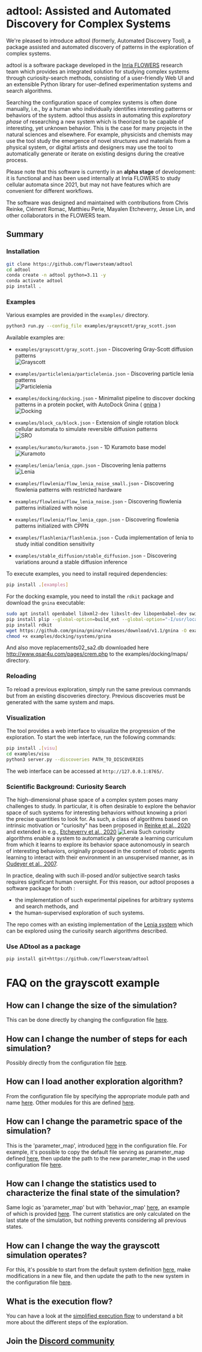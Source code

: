 # adtool: Assisted and Automated Discovery for Complex Systems


We're pleased to introduce adtool (formerly, Automated Discovery Tool), a
package assisted and automated discovery of patterns in the exploration of
complex systems.

adtool is a software package developed in the [Inria
FLOWERS](https://flowers.inria.fr) research team which provides an integrated
solution for studying complex systems through curiosity-search methods,
consisting of a user-friendly Web UI and an extensible Python library for
user-defined experimentation systems and search algorithms.

Searching the configuration space of complex systems is often done manually,
i.e., by a human who individually identifies interesting patterns or behaviors
of the system. adtool thus assists in automating this
_exploratory phase_ of researching a new system which is theorized to be capable
of interesting, yet unknown behavior. This is the case for many projects in the
natural sciences and elsewhere. For example, physicists and chemists may use the
tool study the emergence of novel structures and materials from a physical
system, or digital artists and designers may use the tool to automatically
generate or iterate on existing designs during the creative process.

Please note that this software is currently in an **alpha stage** of
development: it is functional and has been used internally at Inria FLOWERS to
study cellular automata since 2021, but may not have features which are
convenient for different workflows.

The software was designed and maintained with contributions from Chris Reinke,
Clément Romac, Matthieu Perie, Mayalen Etcheverry, Jesse Lin, and other
collaborators in the FLOWERS team.

## Summary

### Installation

```bash
git clone https://github.com/flowersteam/adtool
cd adtool
conda create -n adtool python=3.11 -y
conda activate adtool
pip install .
```


### Examples
Various examples are provided in the `examples/` directory.
```bash
python3 run.py --config_file examples/grayscott/gray_scott.json
``` 
Available examples are:
- `examples/grayscott/gray_scott.json` - Discovering Gray-Scott diffusion patterns  
![Grayscott](docs/images/grayscott.png)  


- `examples/particlelenia/particlelenia.json` - Discovering particle lenia patterns  
![Particlelenia](docs/images/particlelenia.png)  
- `examples/docking/docking.json` - Minimalist pipeline to discover docking patterns in a protein pocket, with AutoDock Gnina ( [gnina](https://github.com/gnina/gnina) )  
![Docking](docs/images/docking.jpg)  
- `examples/block_ca/block.json` - Extension of single rotation block cellular automata to simulate reversible diffusion patterns  
![SRO](docs/images/sro.png)  
- `examples/kuramoto/kuramoto.json` - 1D Kuramoto base model  
![Kuramoto](docs/images/kuramoto.png)  
- `examples/lenia/lenia_cppn.json` - Discovering lenia patterns  
![Lenia](docs/images/lenia.png)  
- `examples/flowlenia/flow_lenia_noise_small.json` - Discovering flowlenia patterns with restricted hardware
- `examples/flowlenia/flow_lenia_noise.json` - Discovering flowlenia patterns initialized with noise
- `examples/flowlenia/flow_lenia_cppn.json` - Discovering flowlenia patterns initialized with CPPN  
- `examples/flashlenia/flashlenia.json` - Cuda implementation of lenia to study initial condition sensitivity
- `examples/stable_diffusion/stable_diffusion.json` - Discovering variations around a stable diffusion inference

To execute examples, you need to install required dependencies:
```bash
pip install .[examples]
```
For the docking example, you need to install the `rdkit` package and download the `gnina` executable:
```bash
sudo apt install openbabel libxml2-dev libxslt-dev libopenbabel-dev swig
pip install plip --global-option=build_ext --global-option="-I/usr/local/include/openbabel3" --global-option="-L/usr/local/lib"
pip install rdkit
wget https://github.com/gnina/gnina/releases/download/v1.1/gnina -O examples/docking/systems/gnina
chmod +x examples/docking/systems/gnina
```
And also move replacements02_sa2.db downloaded here http://www.qsar4u.com/pages/crem.php to the examples/docking/maps/ directory.

### Reloading
To reload a previous exploration, simply run the same previous commands but from an existing discoveries directory. Previous discoveries must be generated with the same system and maps.


### Visualization
The tool provides a web interface to visualize the progression of the exploration. To start the web interface, run the following commands:
```bash
pip install .[visu]
cd examples/visu
python3 server.py --discoveries PATH_TO_DISCOVERIES
```
The web interface can be accessed at `http://127.0.0.1:8765/`.

### Scientific Background: Curiosity Search

The high-dimensional phase space of a complex system poses many challenges to
study. In particular, it is often desirable to explore the behavior space of
such systems for interesting behaviors without knowing a priori the precise
quantities to look for. As such, a class of algorithms based on intrinsic
motivation or "curiosity" has been proposed in [Reinke et al.,
2020](https://arxiv.org/abs/1908.06663) and extended in e.g., [Etcheverry et
al., 2020](https://arxiv.org/abs/2007.01195) ![Lenia](lenia.png) Such curiosity
algorithms enable a system to automatically generate a learning curriculum from
which it learns to explore its behavior space autonomously in search of
interesting behaviors, originally proposed in the context of robotic agents
learning to interact with their environment in an unsupervised manner, as in
[Oudeyer et al., 2007](https://ieeexplore.ieee.org/document/4141061).

In practice, dealing with such ill-posed and/or subjective search tasks requires
significant human oversight. For this reason, our adtool
proposes a software package for both :

- the implementation of such experimental pipelines for arbitrary systems and
  search methods, and
- the human-supervised exploration of such systems.

The repo comes with an existing implementation of the [Lenia
system](https://chakazul.github.io/lenia.html) which can be explored using the
curiosity search algorithms described.



### Use ADtool as a package
```bash
pip install git+https://github.com/flowersteam/adtool
```


# FAQ on the grayscott example

## How can I change the size of the simulation?
This can be done directly by changing the configuration file [here](https://github.com/flowersteam/adtool/blob/2f03270c64f19f24d539f2e4f45936ef892b5fd8/examples/grayscott/gray_scott.json#L11).

## How can I change the number of steps for each simulation?
Possibly directly from the configuration file [here](https://github.com/flowersteam/adtool/blob/2f03270c64f19f24d539f2e4f45936ef892b5fd8/examples/grayscott/gray_scott.json#L13).

## How can I load another exploration algorithm?
From the configuration file by specifying the appropriate module path and name [here](https://github.com/flowersteam/adtool/blob/2f03270c64f19f24d539f2e4f45936ef892b5fd8/examples/grayscott/gray_scott.json#L9).
Other modules for this are defined [here](https://github.com/flowersteam/adtool/tree/2f03270c64f19f24d539f2e4f45936ef892b5fd8/adtool/explorers).

## How can I change the parametric space of the simulation?
This is the 'parameter_map', introduced [here](https://github.com/flowersteam/adtool/blob/2f03270c64f19f24d539f2e4f45936ef892b5fd8/examples/grayscott/gray_scott.json#L21) in the configuration file.
For example, it's possible to copy the default file serving as parameter_map defined [here](https://github.com/flowersteam/adtool/blob/2f03270c64f19f24d539f2e4f45936ef892b5fd8/examples/grayscott/maps/GrayScottParameterMap.py), then update the path to the new parameter_map in the used configuration file [here](https://github.com/flowersteam/adtool/blob/2f03270c64f19f24d539f2e4f45936ef892b5fd8/examples/grayscott/gray_scott.json#L22).

## How can I change the statistics used to characterize the final state of the simulation?
Same logic as 'parameter_map' but with 'behavior_map' [here](https://github.com/flowersteam/adtool/blob/2f03270c64f19f24d539f2e4f45936ef892b5fd8/examples/grayscott/gray_scott.json#L21), an example of which is provided [here](https://github.com/flowersteam/adtool/blob/2f03270c64f19f24d539f2e4f45936ef892b5fd8/examples/grayscott/maps/GrayScottStatistics.py). The current statistics are only calculated on the last state of the simulation, but nothing prevents considering all previous states.

## How can I change the way the grayscott simulation operates?
For this, it's possible to start from the default system definition [here](https://github.com/flowersteam/adtool/blob/2f03270c64f19f24d539f2e4f45936ef892b5fd8/examples/grayscott/systems/GrayScott.py), make modifications in a new file, and then update the path to the new system in the configuration file [here](https://github.com/flowersteam/adtool/blob/2f03270c64f19f24d539f2e4f45936ef892b5fd8/examples/grayscott/gray_scott.json#L9).


## What is the execution flow?  
You can have a look at the [simplified execution flow](/execution_flow) to understand a bit more about the different steps of the exploration.

## Join the [Discord community](https://discord.gg/yc5jhYM6u5)

